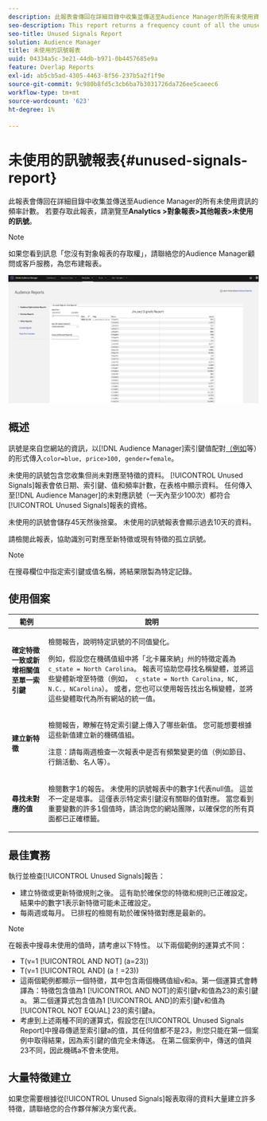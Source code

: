 ```yaml
---
description: 此報表會傳回在詳細目錄中收集並傳送至Audience Manager的所有未使用資訊的頻率計數。
seo-description: This report returns a frequency count of all the unused information collected on your inventory and sent to Audience Manager.
seo-title: Unused Signals Report
solution: Audience Manager
title: 未使用的訊號報表
uuid: 04334a5c-3e21-44db-b971-0b4457685e9a
feature: Overlap Reports
exl-id: ab5cb5ad-4305-4463-8f56-237b5a2f1f9e
source-git-commit: 9c980b8fd5c3cb6ba7b3031726da726ee5caeec6
workflow-type: tm+mt
source-wordcount: '623'
ht-degree: 1%

---
```


# 未使用的訊號報表{#unused-signals-report}

此報表會傳回在詳細目錄中收集並傳送至Audience Manager的所有未使用資訊的頻率計數。 若要存取此報表，請瀏覽至&#x200B;**Analytics >對象報表>其他報表>未使用的訊號**。

>[!NOTE]
>
>如果您看到訊息「您沒有對象報表的存取權」，請聯絡您的Audience Manager顧問或客戶服務，為您布建報表。

![未使用訊號報表的熒幕擷圖](/help/using/reporting/dynamic-reports/assets/unused-signals.png)

## 概述

訊號是來自您網站的資訊，以[!DNL Audience Manager]索引鍵值配對[&#x200B; （例如](../../reference/key-value-pairs-explained.md)等）的形式傳入`color=blue, price>100, gender=female`。

未使用的訊號包含您收集但尚未對應至特徵的資料。 [!UICONTROL Unused Signals]報表會依日期、索引鍵、值和頻率計數，在表格中顯示資料。 任何傳入至[!DNL Audience Manager]的未對應訊號（一天內至少100次）都符合[!UICONTROL Unused Signals]報表的資格。

未使用的訊號會儲存45天然後捨棄。 未使用的訊號報表會顯示過去10天的資料。

請檢閱此報表，協助識別可對應至新特徵或現有特徵的孤立訊號。

>[!NOTE]
>
>在搜尋欄位中指定索引鍵或值名稱，將結果限製為特定記錄。

## 使用個案

<table id="table_E5EE0EC078E14EF4B197243488517A2D"> 
 <thead> 
  <tr> 
   <th colname="col1" class="entry"> 範例 </th> 
   <th colname="col2" class="entry"> 說明 </th> 
  </tr> 
 </thead>
 <tbody> 
  <tr> 
   <td colname="col1"> <p><b>確定特徵一致或新增相關值至單一索引鍵</b> </p> </td> 
   <td colname="col2"> <p>檢閱報告，說明特定訊號的不同值變化。 </p> <p>例如，假設您在機碼值組中將「北卡羅來納」州的特徵定義為<code> c_state = North Carolina</code>。 報表可協助您尋找名稱變體，並將這些變體新增至特徵（例如，<code> c_state = North Carolina, NC, N.C., NCarolina</code>）。 或者，您也可以使用報告找出名稱變體，並將這些變體取代為所有網站的統一值。 </p> <p> </p> </td> 
  </tr> 
  <tr> 
   <td colname="col1"> <p><b>建立新特徵</b> </p> </td> 
   <td colname="col2"> <p>檢閱報告，瞭解在特定索引鍵上傳入了哪些新值。 您可能想要根據這些新值建立新的機碼值組。 </p> <p> <p>注意：請每兩週檢查一次報表中是否有頻繁變更的值（例如節目、行銷活動、名人等）。 </p> </p> </td> 
  </tr> 
  <tr> 
   <td colname="col1"> <p><b>尋找未對應的值</b> </p> </td> 
   <td colname="col2"> <p>檢閱數字1的報告。 <span class="wintitle">未使用的訊號</span>報表中的數字1代表null值。 這並不一定是壞事。 這僅表示特定索引鍵沒有關聯的值對應。 當您看到重要變數的許多1個值時，請洽詢您的網站團隊，以確保您的所有頁面都已正確標籤。 </p> </td> 
  </tr> 
 </tbody> 
</table>

## 最佳實務

執行並檢查[!UICONTROL Unused Signals]報告：

* 建立特徵或更新特徵規則之後。 這有助於確保您的特徵和規則已正確設定。 結果中的數字1表示新特徵可能未正確設定。
* 每兩週或每月。 已排程的檢閱有助於確保特徵對應是最新的。

>[!NOTE]
>
>在報表中搜尋未使用的值時，請考慮以下特性。 以下兩個範例的運算式不同：

* T(v=1 [!UICONTROL AND NOT] (a=23))
* T(v=1 [!UICONTROL AND] (a！=23))
* 這兩個範例都顯示一個特徵，其中包含兩個機碼值組v和a。第一個運算式會轉譯為：特徵包含值為1 [!UICONTROL AND NOT]的索引鍵v和值為23的索引鍵a。 第二個運算式包含值為1 [!UICONTROL AND]的索引鍵v和值為[!UICONTROL NOT EQUAL] 23的索引鍵a。
* 考慮到上述兩種不同的運算式，假設您在[!UICONTROL Unused Signals Report]中搜尋傳遞至索引鍵a的值，其任何值都不是23，則您只能在第一個案例中取得結果，因為索引鍵的值完全未傳送。 在第二個案例中，傳送的值與23不同，因此機碼a不會未使用。

## 大量特徵建立

如果您需要根據從[!UICONTROL Unused Signals]報表取得的資料大量建立許多特徵，請聯絡您的合作夥伴解決方案代表。
